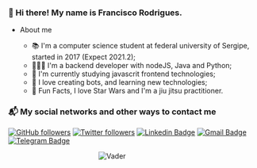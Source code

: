 ### 👾 Hi there! My name is Francisco Rodrigues.

* About me

  - 📚 I'm a computer science student at federal university of Sergipe, started in 2017 (Expect 2021.2);
  - 👨🏽‍💻 I'm a backend developer with nodeJS, Java and Python;
  - 💚 I'm currently studying javascrit frontend technologies;
  - 🤖 I love creating bots, and learning new technologies;
  - 🥋 Fun Facts, I love Star Wars and I'm a jiu jitsu practitioner.

### 📬 My social networks and other ways to contact me
[![GitHub followers](https://img.shields.io/github/followers/chicofariasneto.svg?style=social&label=Follow&maxAge=2592000)](https://github.com/chicofariasneto?tab=followers)
[![Twitter followers](https://img.shields.io/twitter/follow/chicofariasneto.svg?style=social&label=Follow)](https://twitter.com/chicofariasneto)
[![Linkedin Badge](https://img.shields.io/badge/-LinkedIn-blue?style=plastic&logo=Linkedin&logoColor=white&link=https://www.linkedin.com/in/chicofariasneto/)](https://www.linkedin.com/in/chicofariasneto/)
[![Gmail Badge](https://img.shields.io/badge/-Gmail-c14438?style=plastic&logo=Gmail&logoColor=white&link=mailto:chicofariasneto@gmail.com)](mailto:chicofariasneto@gmail.com)
[![Telegram Badge](https://img.shields.io/badge/-Telegram-blue?style=plastic&logo=Telegram&logoColor=white&link=https://telegram.org/)](https://t.me/chicofariasneto)


&emsp;&emsp;&emsp;&emsp;&emsp;&emsp;&emsp;&emsp;&emsp;&emsp;&emsp;&emsp;&emsp;![Vader](https://media.giphy.com/media/hyBjcpooaAwuY/giphy.gif)
